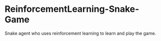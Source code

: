 # ReinforcementLearning-Snake-Game
Snake agent who uses reinforcement learning to learn and play the game.

